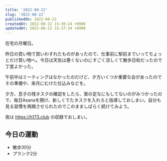 ```yaml
---
title: '2022-08-22'
slug: '2022-08-22'
publishedOn: 2022-08-22
createdAt: 2022-08-22 15:30:24 +0900
updatedAt: 2022-08-22 15:37:34 +0900
---
```

在宅の月曜日。

昨日の買い物で買いわすれたものがあったので、仕事前に駅前までいってちょっとだけ買い物へ。今日は天気は悪くないのにすごく涼しくて散歩日和だったので丁度よかった。

午前中はミーティングはなかったのだけど、夕方いくつか重要な会があったのでその準備や、来月にむけた仕込みなどを。

夕方、息子の残タスクの確認をしたら、案の定なにもしてないのがみつかったので、毎日Asanaを開け、新しくでたタスクを入れろと指導しておしまい。自分も見る習慣を再開させられたのでこのまましばらく続けてみよう。

夜は https://h173.club の収録でおしまい。


## 今日の運動

- 散歩30分
- プランク2分

